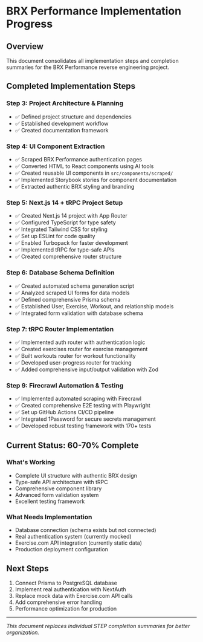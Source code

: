 # BRX Performance Implementation Progress

## Overview
This document consolidates all implementation steps and completion summaries for the BRX Performance reverse engineering project.

## Completed Implementation Steps

### Step 3: Project Architecture & Planning
- ✅ Defined project structure and dependencies
- ✅ Established development workflow
- ✅ Created documentation framework

### Step 4: UI Component Extraction
- ✅ Scraped BRX Performance authentication pages
- ✅ Converted HTML to React components using AI tools
- ✅ Created reusable UI components in `src/components/scraped/`
- ✅ Implemented Storybook stories for component documentation
- ✅ Extracted authentic BRX styling and branding

### Step 5: Next.js 14 + tRPC Project Setup
- ✅ Created Next.js 14 project with App Router
- ✅ Configured TypeScript for type safety
- ✅ Integrated Tailwind CSS for styling
- ✅ Set up ESLint for code quality
- ✅ Enabled Turbopack for faster development
- ✅ Implemented tRPC for type-safe APIs
- ✅ Created comprehensive router structure

### Step 6: Database Schema Definition
- ✅ Created automated schema generation script
- ✅ Analyzed scraped UI forms for data models
- ✅ Defined comprehensive Prisma schema
- ✅ Established User, Exercise, Workout, and relationship models
- ✅ Integrated form validation with database schema

### Step 7: tRPC Router Implementation
- ✅ Implemented auth router with authentication logic
- ✅ Created exercises router for exercise management
- ✅ Built workouts router for workout functionality
- ✅ Developed user-progress router for tracking
- ✅ Added comprehensive input/output validation with Zod

### Step 9: Firecrawl Automation & Testing
- ✅ Implemented automated scraping with Firecrawl
- ✅ Created comprehensive E2E testing with Playwright
- ✅ Set up GitHub Actions CI/CD pipeline
- ✅ Integrated 1Password for secure secrets management
- ✅ Developed robust testing framework with 170+ tests

## Current Status: 60-70% Complete

### What's Working
- Complete UI structure with authentic BRX design
- Type-safe API architecture with tRPC
- Comprehensive component library
- Advanced form validation system
- Excellent testing framework

### What Needs Implementation
- Database connection (schema exists but not connected)
- Real authentication system (currently mocked)
- Exercise.com API integration (currently static data)
- Production deployment configuration

## Next Steps
1. Connect Prisma to PostgreSQL database
2. Implement real authentication with NextAuth
3. Replace mock data with Exercise.com API calls
4. Add comprehensive error handling
5. Performance optimization for production

---

*This document replaces individual STEP completion summaries for better organization.*